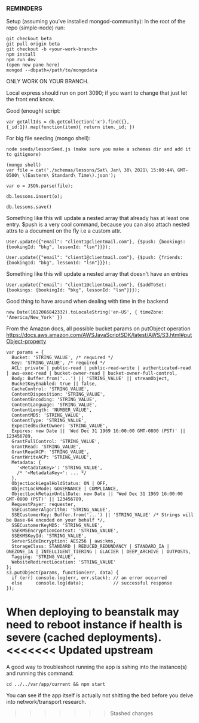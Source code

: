 ### REMINDERS
   Setup (assuming you've installed mongod-community):
   In the root of the repo (simple-node) run:
   ```
   git checkout beta 
   git pull origin beta 
   git checkout -b <your-work-branch>
   npm install
   npm run dev 
   (open new pane here)
   mongod --dbpath=/path/to/mongodata
   ```
   ONLY WORK ON YOUR BRANCH. 
   
   Local express should run on port 3090; if you want to change that just let
   the front end know.

   Good (enough) script:
   ```
   var getAllIds = db.getCollection('x').find({}, {_id:1}).map(function(item){ return item._id; })
   ```

   For big file seeding (mongo shell):
   ```
   node seeds/lessonSeed.js (make sure you make a schemas dir and add it to gitignore)

   (mongo shell)
   var file = cat('./schemas/lessons/Sat\ Jan\ 30\ 2021\ 15:00:44\ GMT-0500\ \(Eastern\ Standard\ Time\).json');

   var o = JSON.parse(file);

   db.lessons.insert(o);

   db.lessons.save()
   ```

   Something like this will update a nested array that already has at least one entry. $push is a very cool command, because you can also attach nested attrs to a document on the fly i.e a custom attr.  
   ```
   User.update({"email": "client1@clientmail.com"}, {$push: {bookings: {bookingId: "bkg", lessonId: "lsn"}}});

   User.update({"email": "client1@clientmail.com"}, {$push: {friends: {bookingId: "bkg", lessonId: "lsn"}}});
   ```

   Something like this will update a nested array that doesn't have an entries
   ```
   User.update({"email": "client1@clientmail.com"}, {$addToSet: {bookings: {bookingId: "bkg", lessonId: "lsn"}}});
   ```

   Good thing to have around when dealing with time in the backend 
   ```
   new Date(1612066842332).toLocaleString('en-US', { timeZone: 'America/New_York' })
   ```

   From the Amazon docs, all possible bucket params on putObject operation
   https://docs.aws.amazon.com/AWSJavaScriptSDK/latest/AWS/S3.html#putObject-property
   ```
   var params = {
     Bucket: 'STRING_VALUE', /* required */
     Key: 'STRING_VALUE', /* required */
     ACL: private | public-read | public-read-write | authenticated-read | aws-exec-read | bucket-owner-read | bucket-owner-full-control,
     Body: Buffer.from('...') || 'STRING_VALUE' || streamObject,
     BucketKeyEnabled: true || false,
     CacheControl: 'STRING_VALUE',
     ContentDisposition: 'STRING_VALUE',
     ContentEncoding: 'STRING_VALUE',
     ContentLanguage: 'STRING_VALUE',
     ContentLength: 'NUMBER_VALUE',
     ContentMD5: 'STRING_VALUE',
     ContentType: 'STRING_VALUE',
     ExpectedBucketOwner: 'STRING_VALUE',
     Expires: new Date || 'Wed Dec 31 1969 16:00:00 GMT-0800 (PST)' || 123456789,
     GrantFullControl: 'STRING_VALUE',
     GrantRead: 'STRING_VALUE',
     GrantReadACP: 'STRING_VALUE',
     GrantWriteACP: 'STRING_VALUE',
     Metadata: {
       '<MetadataKey>': 'STRING_VALUE',
       /* '<MetadataKey>': ... */
     },
     ObjectLockLegalHoldStatus: ON | OFF,
     ObjectLockMode: GOVERNANCE | COMPLIANCE,
     ObjectLockRetainUntilDate: new Date || 'Wed Dec 31 1969 16:00:00 GMT-0800 (PST)' || 123456789,
     RequestPayer: requester,
     SSECustomerAlgorithm: 'STRING_VALUE',
     SSECustomerKey: Buffer.from('...') || 'STRING_VALUE' /* Strings will be Base-64 encoded on your behalf */,
     SSECustomerKeyMD5: 'STRING_VALUE',
     SSEKMSEncryptionContext: 'STRING_VALUE',
     SSEKMSKeyId: 'STRING_VALUE',
     ServerSideEncryption: AES256 | aws:kms,
     StorageClass: STANDARD | REDUCED_REDUNDANCY | STANDARD_IA | ONEZONE_IA | INTELLIGENT_TIERING | GLACIER | DEEP_ARCHIVE | OUTPOSTS,
     Tagging: 'STRING_VALUE',
     WebsiteRedirectLocation: 'STRING_VALUE'
   };
   s3.putObject(params, function(err, data) {
     if (err) console.log(err, err.stack); // an error occurred
     else     console.log(data);           // successful response
   });
``` 

When deploying to beanstalk may need to reboot instance if health is severe (cached deployments).
<<<<<<< Updated upstream
=======

A good way to troubleshoot running the app is sshing into the instance(s) and running this command:
```
cd ../../var/app/current && npm start
```
You can see if the app itself is actually not shitting the bed before you delve into network/transport research.
>>>>>>> Stashed changes
